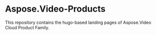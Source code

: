 # Aspose.Video-Products
This repository contains the hugo-based landing pages of Aspose.Video Cloud Product Family. 
